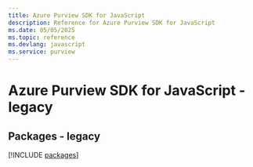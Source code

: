 ```yaml
---
title: Azure Purview SDK for JavaScript
description: Reference for Azure Purview SDK for JavaScript
ms.date: 05/05/2025
ms.topic: reference
ms.devlang: javascript
ms.service: purview
---
```

# Azure Purview SDK for JavaScript - legacy
## Packages - legacy
[!INCLUDE [packages](purview-index.md)]